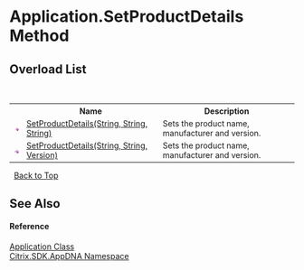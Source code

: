 # Application.SetProductDetails Method 
 


## Overload List
&nbsp;<table><tr><th></th><th>Name</th><th>Description</th></tr><tr><td>![Public method](media/pubmethod.gif "Public method")</td><td><a href="b66cfee6-a3ed-fd7b-f8ba-97900be3602c">SetProductDetails(String, String, String)</a></td><td>
Sets the product name, manufacturer and version.</td></tr><tr><td>![Public method](media/pubmethod.gif "Public method")</td><td><a href="1e699ec6-d62c-ac2f-27a4-4213af344a99">SetProductDetails(String, String, Version)</a></td><td>
Sets the product name, manufacturer and version.</td></tr></table>&nbsp;
<a href="#application.setproductdetails-method">Back to Top</a>

## See Also


#### Reference
<a href="1779bfff-4b29-0f26-8a09-10acdd530bbc">Application Class</a><br /><a href="fe2d265b-410b-8b11-1eb4-a790e0b062bf">Citrix.SDK.AppDNA Namespace</a><br />